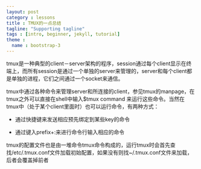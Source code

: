 ```yaml
---
layout: post
category : lessons
title : TMUX的一点总结
tagline: "Supporting tagline"
tags : [intro, beginner, jekyll, tutorial]
theme :
  name : bootstrap-3
---
```

tmux是一种典型的client－server架构的程序，session通过每个client显示在终端上，而所有session是通过一个单独的server来管理的，server和每个client都是单独的进程，它们之间通过一个socket来通信。

tmux中通过各种命令来管理server和所连接的client，参见tmux的manpage，在tmux之外可以直接在shell中输入$tmux command 来运行这些命令。当然在tmux中（处于某个client里面时）也可以运行命令，有两种方式：

 - 通过快捷键来发送相应预先绑定到某些key的命令

 - 通过键入prefix+:来进行命令行输入相应的命令

tmux的配置文件也是由一堆命令tmux命令构成的，运行tmux时会首先查找/etc/.tmux.conf文件加载初始配置，如果没有则找~/.tmux.conf文件来加载，后者会覆盖掉前者
